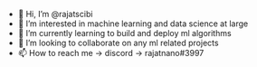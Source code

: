 - 👋 Hi, I’m @rajatscibi
- 👀 I’m interested in machine learning and data science at large
- 🌱 I’m currently learning to build and deploy ml algorithms 
- 💞️ I’m looking to collaborate on any ml related projects
- 📫 How to reach me -> discord -> rajatnano#3997

<!---
rajatscibi/rajatscibi is a ✨ special ✨ repository because its `README.md` (this file) appears on your GitHub profile.
You can click the Preview link to take a look at your changes.
--->
